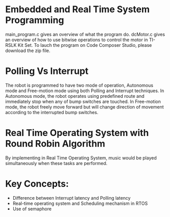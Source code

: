 # Embedded and Real Time System Programming

main_program.c gives an overview of what the program do. dcMotor.c gives an overview of how to use bitwise operations to control the motor in TI-RSLK Kit Set. To lauch the program on Code Composer Studio, please download the zip file.

# Polling Vs Interrupt
The robot is programmed to have two mode of operation, Autonomous mode and Free-motion mode using both Polling and Interrupt techniques. In Autonomous mode, the robot operates using predefined route and immediately stop when any of bump switches are touched. In Free-motion mode, the robot freely move forward but will change direction of movement according to the interrupted bump switches. 

# Real Time Operating System with Round Robin Algorithm
By implementing in Real Time Operating System, music would be played simultaneously when these tasks are performed.

# Key Concepts:
- Difference between Interrupt latency and Polling latency  
- Real-time operating system and Scheduling mechanism in RTOS
- Use of semaphore
